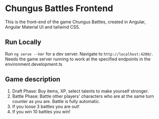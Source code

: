 # Chungus Battles Frontend

This is the front-end of the game Chungus Battles, created in Angular, Angular Material UI and tailwind CSS.

## Run Locally

Run `ng serve --hmr` for a dev server. Navigate to `http://localhost:4200/`. Needs the game server running to work at the specified endpoints in the environment.development.ts

## Game description

1. Draft Phase: Buy items, XP, select talents to make yourself stronger.
2. Battle Phase: Battle other players' characters who are at the same turn counter as you are. Battle is fully automatic.
3. If you loose 3 battles you are out!
4. If you win 10 battles you win!